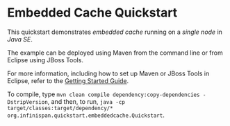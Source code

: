 Embedded Cache Quickstart
=========================

This quickstart demonstrates *embedded cache* running on a *single node* in 
*Java SE*.

The example can be deployed using Maven from the command line or from Eclipse using
JBoss Tools.

For more information, including how to set up Maven or JBoss Tools in Eclipse, 
refer to the [Getting Started Guide](https://docs.jboss.org/author/display/ISPN/Getting+Started+Guide+-+Embedded+Cache+in+Java+SE).

To compile, type `mvn clean compile dependency:copy-dependencies -DstripVersion`, 
and then, to run, `java -cp target/classes:target/dependency/* org.infinispan.quickstart.embeddedcache.Quickstart`.

